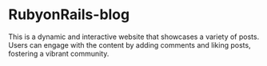 # RubyonRails-blog
 This is a dynamic and interactive website that showcases a variety of posts. Users can engage with the content by adding comments and liking posts, fostering a vibrant community.
